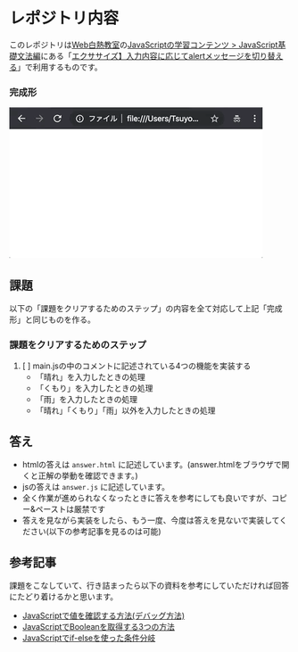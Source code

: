 # レポジトリ内容

このレポジトリは[Web白熱教室](https://tsuyopon.xyz/)の[JavaScriptの学習コンテンツ > JavaScript基礎文法編](https://tsuyopon.xyz/learning-contents/web-dev/javascript/javascript-grammar/)にある「[エクササイズ】入力内容に応じてalertメッセージを切り替える](https://tsuyopon.xyz/learning-contents/web-dev/javascript/javascript-grammar/js_excercise_for_grammar_part_2/)」で利用するものです。


### 完成形

![完成形](./images/assignment.gif)

## 課題

以下の「課題をクリアするためのステップ」の内容を全て対応して上記「完成形」と同じものを作る。

### 課題をクリアするためのステップ

1. [ ] main.jsの中のコメントに記述されている4つの機能を実装する
    - 「晴れ」を入力したときの処理
    - 「くもり」を入力したときの処理
    - 「雨」を入力したときの処理
    - 「晴れ」「くもり」「雨」以外を入力したときの処理

## 答え

- htmlの答えは `answer.html` に記述しています。(answer.htmlをブラウザで開くと正解の挙動を確認できます。)
- jsの答えは `answer.js` に記述しています。
- 全く作業が進められなくなったときに答えを参考にしても良いですが、コピー&ペーストは厳禁です
- 答えを見ながら実装をしたら、もう一度、今度は答えを見ないで実装してください(以下の参考記事を見るのは可能)

## 参考記事

課題をこなしていて、行き詰まったら以下の資料を参考にしていただければ回答にたどり着けるかと思います。

- [JavaScriptで値を確認する方法(デバッグ方法)](https://tsuyopon.xyz/learning-contents/web-dev/javascript/javascript-grammar/how-to-debug-js-code/)
- [JavaScriptでBooleanを取得する3つの方法](https://tsuyopon.xyz/learning-contents/web-dev/javascript/javascript-grammar/how-to-get-boolean-values/)
- [JavaScriptでif-elseを使った条件分岐](https://tsuyopon.xyz/learning-contents/web-dev/javascript/javascript-grammar/how-to-use-if-else-statements/)
